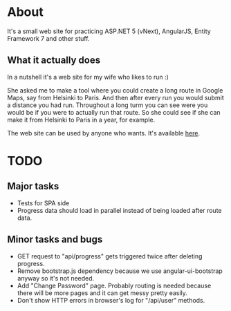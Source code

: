 # About

It's a small web site for practicing ASP.NET 5 (vNext), AngularJS, Entity Framework 7 and other stuff.

## What it actually does

In a nutshell it's a web site for my wife who likes to run :)

She asked me to make a tool where you could create a long route in Google Maps, say from Helsinki to Paris. And then after every run you would submit a distance you had run. Throughout a long turm you can see were you would be if you were to actually run that route. So she could see if she can make it from Helsinki to Paris in a year, for example.

The web site can be used by anyone who wants. It's available [here](http://distancetracker.azurewebsites.net/).

# TODO

## Major tasks
- Tests for SPA side
- Progress data should load in parallel instead of being loaded after route data.

## Minor tasks and bugs
- GET request to "api/progress" gets triggered twice after deleting progress.
- Remove bootstrap.js dependency because we use angular-ui-bootstrap anyway so it's not needed.
- Add "Change Password" page. Probably routing is needed because there will be more pages and it can get messy pretty easily.
- Don't show HTTP errors in browser's log for "/api/user" methods.

